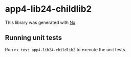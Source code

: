 # app4-lib24-childlib2

This library was generated with [Nx](https://nx.dev).

## Running unit tests

Run `nx test app4-lib24-childlib2` to execute the unit tests.
